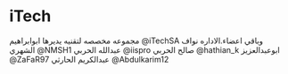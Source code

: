 # iTech
مجموعه مخصصه لتقنيه يديرها ابوابراهيم @iTechSA وباقي اعضاء.الاداره نواف الشهري @NMSH1 عبدالله الحربي @iispro صالح الحربي @hathian_k ابوعبدالعزيز @ZaFaR97 عبدالكريم الحارثي @Abdulkarim12
